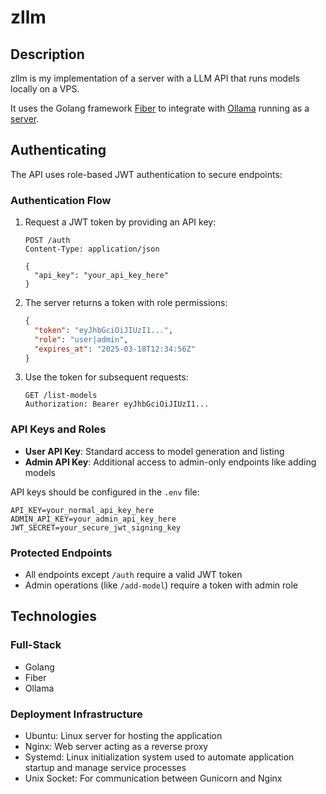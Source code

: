 # zllm

## Description

zllm is my implementation of a server with a LLM API that runs models locally on a VPS.

It uses the Golang framework [Fiber](https://github.com/gofiber/fiber) to integrate with [Ollama](https://github.com/ollama/ollama) running as a [server](https://github.com/ollama/ollama?tab=readme-ov-file#building).

## Authenticating

The API uses role-based JWT authentication to secure endpoints:

### Authentication Flow

1. Request a JWT token by providing an API key:
   ```
   POST /auth
   Content-Type: application/json
   
   {
     "api_key": "your_api_key_here"
   }
   ```

2. The server returns a token with role permissions:
   ```json
   {
     "token": "eyJhbGciOiJIUzI1...",
     "role": "user|admin",
     "expires_at": "2025-03-18T12:34:56Z"
   }
   ```

3. Use the token for subsequent requests:
   ```
   GET /list-models
   Authorization: Bearer eyJhbGciOiJIUzI1...
   ```

### API Keys and Roles

- **User API Key**: Standard access to model generation and listing
- **Admin API Key**: Additional access to admin-only endpoints like adding models

API keys should be configured in the `.env` file:
```
API_KEY=your_normal_api_key_here
ADMIN_API_KEY=your_admin_api_key_here
JWT_SECRET=your_secure_jwt_signing_key
```

### Protected Endpoints

- All endpoints except `/auth` require a valid JWT token
- Admin operations (like `/add-model`) require a token with admin role

## Technologies

### Full-Stack

- Golang
- Fiber
- Ollama

### Deployment Infrastructure

- Ubuntu: Linux server for hosting the application
- Nginx: Web server acting as a reverse proxy
- Systemd: Linux initialization system used to automate application startup and manage service processes
- Unix Socket: For communication between Gunicorn and Nginx